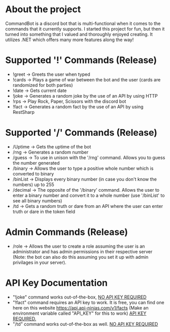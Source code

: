 # About the project

CommandBot is a discord bot that is multi-functional when it comes to the commands that it currently supports. I started this project for fun, but then it turned into something that I valued and thoroughly enjoyed creating. It utilizes .NET which offers many more features along the way!

# Supported '!' Commands (Release)
* !greet -> Greets the user when typed
* !cards -> Plays a game of war between the bot and the user (cards are randomized for both parties)
* !date -> Gets current date
* !joke -> Generates a random joke by the use of an API by using HTTP
* !rps -> Play Rock, Paper, Scissors with the discord bot
* !fact -> Generates a random fact by the use of an API by using RestSharp

# Supported '/' Commands (Release)
* /Uptime -> Gets the uptime of the bot
* /rng -> Generates a random number
* /guess -> To use in unison with the '/rng' command. Allows you to guess the number generated
* /binary -> Allows the user to type a positive whole number which is converted to binary
* /binList -> Displays every binary number (in case you don't know the numbers) up to 255
* /decimal -> The opposite of the '/binary' command. Allows the user to enter a binary number and convert it to a whole number (use '/binList' to see all binary numbers)
* /td -> Gets a random truth or dare from an API where the user can enter truth or dare in the token field

# Admin Commands (Release)
* /role -> Allows the user to create a role assuming the user is an administrator and has admin permissions in their respective server (Note: the bot can also do this assuming you set it up with admin privilages in your server).



# API Key Documentation 
* "!joke" command works out-of-the-box, <ins>NO API KEY REQUIRED</ins>
* "!fact" command requires an API key to work. It is free, you can find one here on this website https://api.api-ninjas.com/v1/facts (Make an environment variable called "API_KEY" for this to work) <ins>API KEY REQUIRED.</ins>
* "/td" command works out-of-the-box as well. <ins>NO API KEY REQUIRED</ins>
